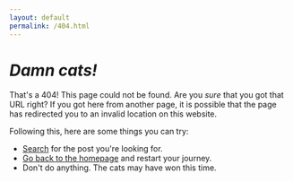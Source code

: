 ```yaml
---
layout: default
permalink: /404.html
---
```


# *Damn cats!*

That's a 404! This page could not be found. Are you *sure* that you got that URL right? If you got here from another page, it is possible that the page has redirected you to an invalid location on this website.

Following this, here are some things you can try:

- [Search](/search) for the post you're looking for.
- [Go back to the homepage](/) and restart your journey.
- Don't do anything. The cats may have won this time.